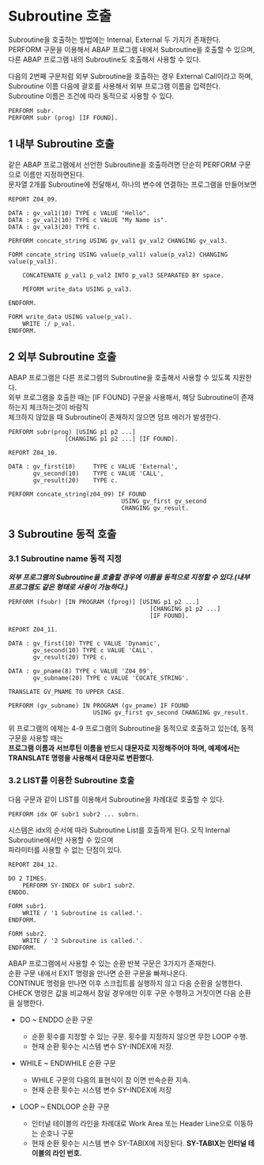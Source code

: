 # Subroutine 호출
Subroutine을 호출하는 방법에는 Internal, External 두 가지가 존재한다. <br>
PERFORM 구문을 이용해서 ABAP 프로그램 내에서 Subroutine을 호출할 수 있으며, 다른 ABAP 프로그램 내의 Subroutine도 호출해서 사용할 수 있다.

다음의 2번째 구문처럼 외부 Subroutine을 호출하는 경우 External Call이라고 하며, <br>
Subroutine 이름 다음에 괄호를 사용해서 외부 프로그램 이름을 입력한다. <br>
Subroutine 이름은 조건에 따라 동적으로 사용할 수 있다.

```abap
PERFORM subr.
PERFORM subr (prog) [IF FOUND].
```

## 1 내부 Subroutine 호출
같은 ABAP 프로그램에서 선언한 Subroutine을 호출하려면 단순히 PERFORM 구문으로 이름만 지정하면된다. <br>
문자열 2개를 Subroutine에 전달해서, 하나의 변수에 연결하는 프로그램을 만들어보면

```abap
REPORT Z04_09.

DATA : gv_val1(10) TYPE c VALUE "Hello".
DATA : gv_val2(10) TYPE c VALUE "My Name is".
DATA : gv_val3(20) TYPE c.

PERFORM concate_string USING gv_val1 gv_val2 CHANGING gv_val3.

FORM concate_string USING value(p_val1) value(p_val2) CHANGING value(p_val3).

    CONCATENATE p_val1 p_val2 INTO p_val3 SEPARATED BY space.

    PEFORM write_data USING p_val3.

ENDFORM.

FORM write_data USING value(p_val).
    WRITE :/ p_val.
ENDFORM.    
```

## 2 외부 Subroutine 호출
ABAP 프로그램은 다른 프로그램의 Subroutine을 호출해서 사용할 수 있도록 지원한다. <br>
외부 프로그램을 호출한 때는 [IF FOUND] 구문을 사용해서, 해당 Subroutine이 존재하는지 체크하는것이 바람직 <br>
체크하지 않았을 때 Subroutine이 존재하지 않으면 덤프 에러가 발생한다.

```abap
PERFORM subr(prog) [USING p1 p2 ...]
                [CHANGING p1 p2 ...] [IF FOUND].
```

```abap
REPORT Z04_10.

DATA : gv_first(10)     TYPE c VALUE 'External',
       gv_second(10)    TYPE c VALUE 'CALL',
       gv_result(20)    TYPE c.

PERFORM concate_string(z04_09) IF FOUND
                                USING gv_first gv_second
                                CHANGING gv_result.

```
## 3 Subroutine 동적 호출
### 3.1 Subroutine name 동적 지정
***외부 프로그램의 Subroutine을 호출할 경우에 이름을 동적으로 지정할 수 있다.(내부 프로그램도 같은 형태로 사용이 가능하다.)***

```abap
PERFORM (fsubr) [IN PROGRAM (fprog)] [USING p1 p2 ...]
                                        [CHANGING p1 p2 ...]
                                        [IF FOUND].
```

```abap
REPORT Z04_11.

DATA : gv_first(10) TYPE c VALUE 'Dynamic',
       gv_second(10) TYPE c VALUE 'CALL'.
       gv_result(20) TYPE c.

DATA : gv_pname(8) TYPE c VALUE 'Z04_09',
       gv_subname(20) TYPE c VALUE 'COCATE_STRING'.

TRANSLATE GV_PNAME TO UPPER CASE.

PERFORM (gv_subname) IN PROGRAM (gv_pname) IF FOUND
                        USING gv_first gv_second CHANGING gv_result.
```
위 프로그램의 에제는 4-9 프로그램의 Subroutine을 동적으로 호출하고 있는데, 동적 구문을 사용할 때는 <br>
**프로그램 이름과 서브루틴 이름을 반드시 대문자로 지정해주어야 하며, 예제에서는 TRANSLATE 명령을 사용해서 대문자로 변환했다.**

### 3.2 LIST를 이용한 Subroutine 호출
다음 구문과 같이 LIST를 이용해서 Subroutine을 차례대로 호출할 수 있다.
```abap
PERFORM idx OF subr1 subr2 ... subrn.
```
시스템은 idx의 순서에 따라 Subroutine List를 호출하게 된다. 오직 Internal Subroutine에서만 사용할 수 있으며 <br>
파라미터를 사용할 수 없는 단점이 있다.

```abap
REPORT Z04_12.

DO 2 TIMES.
    PERFORM SY-INDEX OF subr1 subr2.
ENDDO.

FORM subr1.
    WRITE / '1 Subroutine is called.'.
ENDFORM.

FORM subr2.
    WRITE / '2 Subroutine is called.'.
ENDFORM.
```

ABAP 프로그램에서 사용할 수 있는 순환 반복 구문은 3가지가 존재한다. <br>
순환 구문 내에서 EXIT 명령을 만나면 순환 구문을 빠져나온다. <br>
CONTINUE 명령을 만나면 이후 스크립트를 실행하지 않고 다음 순환을 실행한다. <br>
CHECK 명령은 값을 비교해서 참일 경우에만 이후 구문 수행하고 거짓이면 다음 순환을 실행한다. <br>

- DO ~ ENDDO 순환 구문
  - 순환 횟수를 지정할 수 있는 구문. 횟수를 지정하지 않으면 무한 LOOP 수행.
  - 현재 순환 횟수는 시스템 변수 SY-INDEX에 저장.

- WHILE ~ ENDWHILE 순환 구문
  - WHILE 구문의 다음의 표현식이 참 이면 반속순환 지속.
  - 현재 순환 횟수는 시스템 변수 SY-INDEX에 저장

- LOOP ~ ENDLOOP 순환 구문
  - 인터널 테이블의 라인을 차례대로 Work Area 또는 Header Line으로 이동하는 순호나 구문
  - 현재 순환 횟수는 시스템 변수 SY-TABIX에 저장된다. **SY-TABIX는 인터널 테이블의 라인 번호.**